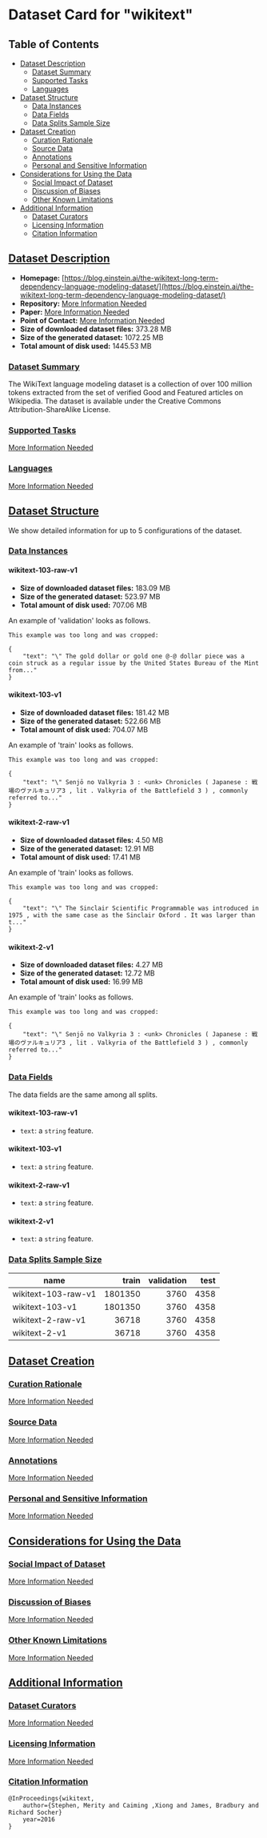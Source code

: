 ---
---

# Dataset Card for "wikitext"

## Table of Contents
- [Dataset Description](#dataset-description)
  - [Dataset Summary](#dataset-summary)
  - [Supported Tasks](#supported-tasks)
  - [Languages](#languages)
- [Dataset Structure](#dataset-structure)
  - [Data Instances](#data-instances)
  - [Data Fields](#data-fields)
  - [Data Splits Sample Size](#data-splits-sample-size)
- [Dataset Creation](#dataset-creation)
  - [Curation Rationale](#curation-rationale)
  - [Source Data](#source-data)
  - [Annotations](#annotations)
  - [Personal and Sensitive Information](#personal-and-sensitive-information)
- [Considerations for Using the Data](#considerations-for-using-the-data)
  - [Social Impact of Dataset](#social-impact-of-dataset)
  - [Discussion of Biases](#discussion-of-biases)
  - [Other Known Limitations](#other-known-limitations)
- [Additional Information](#additional-information)
  - [Dataset Curators](#dataset-curators)
  - [Licensing Information](#licensing-information)
  - [Citation Information](#citation-information)

## [Dataset Description](#dataset-description)

- **Homepage:** [https://blog.einstein.ai/the-wikitext-long-term-dependency-language-modeling-dataset/](https://blog.einstein.ai/the-wikitext-long-term-dependency-language-modeling-dataset/)
- **Repository:** [More Information Needed](https://github.com/huggingface/datasets/blob/master/CONTRIBUTING.md#how-to-contribute-to-the-dataset-cards)
- **Paper:** [More Information Needed](https://github.com/huggingface/datasets/blob/master/CONTRIBUTING.md#how-to-contribute-to-the-dataset-cards)
- **Point of Contact:** [More Information Needed](https://github.com/huggingface/datasets/blob/master/CONTRIBUTING.md#how-to-contribute-to-the-dataset-cards)
- **Size of downloaded dataset files:** 373.28 MB
- **Size of the generated dataset:** 1072.25 MB
- **Total amount of disk used:** 1445.53 MB

### [Dataset Summary](#dataset-summary)

 The WikiText language modeling dataset is a collection of over 100 million tokens extracted from the set of verified
 Good and Featured articles on Wikipedia. The dataset is available under the Creative Commons Attribution-ShareAlike License.

### [Supported Tasks](#supported-tasks)

[More Information Needed](https://github.com/huggingface/datasets/blob/master/CONTRIBUTING.md#how-to-contribute-to-the-dataset-cards)

### [Languages](#languages)

[More Information Needed](https://github.com/huggingface/datasets/blob/master/CONTRIBUTING.md#how-to-contribute-to-the-dataset-cards)

## [Dataset Structure](#dataset-structure)

We show detailed information for up to 5 configurations of the dataset.

### [Data Instances](#data-instances)

#### wikitext-103-raw-v1

- **Size of downloaded dataset files:** 183.09 MB
- **Size of the generated dataset:** 523.97 MB
- **Total amount of disk used:** 707.06 MB

An example of 'validation' looks as follows.
```
This example was too long and was cropped:

{
    "text": "\" The gold dollar or gold one @-@ dollar piece was a coin struck as a regular issue by the United States Bureau of the Mint from..."
}
```

#### wikitext-103-v1

- **Size of downloaded dataset files:** 181.42 MB
- **Size of the generated dataset:** 522.66 MB
- **Total amount of disk used:** 704.07 MB

An example of 'train' looks as follows.
```
This example was too long and was cropped:

{
    "text": "\" Senjō no Valkyria 3 : <unk> Chronicles ( Japanese : 戦場のヴァルキュリア3 , lit . Valkyria of the Battlefield 3 ) , commonly referred to..."
}
```

#### wikitext-2-raw-v1

- **Size of downloaded dataset files:** 4.50 MB
- **Size of the generated dataset:** 12.91 MB
- **Total amount of disk used:** 17.41 MB

An example of 'train' looks as follows.
```
This example was too long and was cropped:

{
    "text": "\" The Sinclair Scientific Programmable was introduced in 1975 , with the same case as the Sinclair Oxford . It was larger than t..."
}
```

#### wikitext-2-v1

- **Size of downloaded dataset files:** 4.27 MB
- **Size of the generated dataset:** 12.72 MB
- **Total amount of disk used:** 16.99 MB

An example of 'train' looks as follows.
```
This example was too long and was cropped:

{
    "text": "\" Senjō no Valkyria 3 : <unk> Chronicles ( Japanese : 戦場のヴァルキュリア3 , lit . Valkyria of the Battlefield 3 ) , commonly referred to..."
}
```

### [Data Fields](#data-fields)

The data fields are the same among all splits.

#### wikitext-103-raw-v1
- `text`: a `string` feature.

#### wikitext-103-v1
- `text`: a `string` feature.

#### wikitext-2-raw-v1
- `text`: a `string` feature.

#### wikitext-2-v1
- `text`: a `string` feature.

### [Data Splits Sample Size](#data-splits-sample-size)

|       name        | train |validation|test|
|-------------------|------:|---------:|---:|
|wikitext-103-raw-v1|1801350|      3760|4358|
|wikitext-103-v1    |1801350|      3760|4358|
|wikitext-2-raw-v1  |  36718|      3760|4358|
|wikitext-2-v1      |  36718|      3760|4358|

## [Dataset Creation](#dataset-creation)

### [Curation Rationale](#curation-rationale)

[More Information Needed](https://github.com/huggingface/datasets/blob/master/CONTRIBUTING.md#how-to-contribute-to-the-dataset-cards)

### [Source Data](#source-data)

[More Information Needed](https://github.com/huggingface/datasets/blob/master/CONTRIBUTING.md#how-to-contribute-to-the-dataset-cards)

### [Annotations](#annotations)

[More Information Needed](https://github.com/huggingface/datasets/blob/master/CONTRIBUTING.md#how-to-contribute-to-the-dataset-cards)

### [Personal and Sensitive Information](#personal-and-sensitive-information)

[More Information Needed](https://github.com/huggingface/datasets/blob/master/CONTRIBUTING.md#how-to-contribute-to-the-dataset-cards)

## [Considerations for Using the Data](#considerations-for-using-the-data)

### [Social Impact of Dataset](#social-impact-of-dataset)

[More Information Needed](https://github.com/huggingface/datasets/blob/master/CONTRIBUTING.md#how-to-contribute-to-the-dataset-cards)

### [Discussion of Biases](#discussion-of-biases)

[More Information Needed](https://github.com/huggingface/datasets/blob/master/CONTRIBUTING.md#how-to-contribute-to-the-dataset-cards)

### [Other Known Limitations](#other-known-limitations)

[More Information Needed](https://github.com/huggingface/datasets/blob/master/CONTRIBUTING.md#how-to-contribute-to-the-dataset-cards)

## [Additional Information](#additional-information)

### [Dataset Curators](#dataset-curators)

[More Information Needed](https://github.com/huggingface/datasets/blob/master/CONTRIBUTING.md#how-to-contribute-to-the-dataset-cards)

### [Licensing Information](#licensing-information)

[More Information Needed](https://github.com/huggingface/datasets/blob/master/CONTRIBUTING.md#how-to-contribute-to-the-dataset-cards)

### [Citation Information](#citation-information)

```
@InProceedings{wikitext,
    author={Stephen, Merity and Caiming ,Xiong and James, Bradbury and Richard Socher}
    year=2016
}

```

